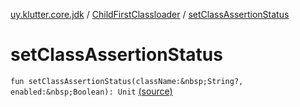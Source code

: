 [uy.klutter.core.jdk](../index.md) / [ChildFirstClassloader](index.md) / [setClassAssertionStatus](.)


# setClassAssertionStatus

`fun setClassAssertionStatus(className:&nbsp;String?, enabled:&nbsp;Boolean): Unit` [(source)](https://github.com/kohesive/klutter/blob/master/core-jdk6/src/main/kotlin/uy/klutter/core/jdk/ChildFirstClassloader.kt#L98)


